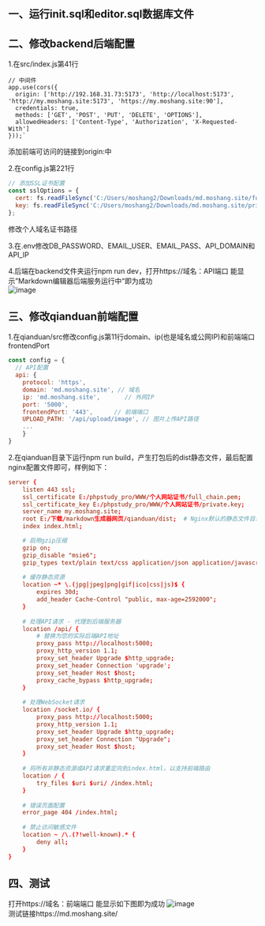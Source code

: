 
## 一、运行init.sql和editor.sql数据库文件

## 二、修改backend后端配置
 1.在src/index.js第41行  
```
// 中间件  
app.use(cors({
  origin: ['http://192.168.31.73:5173', 'http://localhost:5173', 'http://my.moshang.site:5173', 'https://my.moshang.site:90'],
  credentials: true,
  methods: ['GET', 'POST', 'PUT', 'DELETE', 'OPTIONS'],
  allowedHeaders: ['Content-Type', 'Authorization', 'X-Requested-With']
}));`

```
添加前端可访问的链接到origin:中

2.在config.js第221行
```js
// 添加SSL证书配置
const sslOptions = {
  cert: fs.readFileSync('C:/Users/moshang2/Downloads/md.moshang.site/full_chain.pem'),
  key: fs.readFileSync('C:/Users/moshang2/Downloads/md.moshang.site/private.key')
};
```
修改个人域名证书路径

3.在.env修改DB_PASSWORD、EMAIL_USER、EMAIL_PASS、API_DOMAIN和API_IP

4.后端在backend文件夹运行npm run dev，打开https://域名：API端口 能显示”Markdown编辑器后端服务运行中“即为成功  
![image](https://md.moshang.site:5000/uploads/img/img-1742741661612-298253129.png)  
## 三、修改qianduan前端配置
1.在qianduan/src修改config.js第11行domain、ip(也是域名或公网IP)和前端端口frontendPort  
```js
const config = {
  // API配置
  api: {
    protocol: 'https',
    domain: 'md.moshang.site', // 域名
    ip: 'md.moshang.site',       // 外网IP
    port: '5000',
    frontendPort: '443',      // 前端端口
    UPLOAD_PATH: '/api/upload/image', // 图片上传API路径
    ...
    }
}
```
2.在qianduan目录下运行npm run build，产生打包后的dist静态文件，最后配置nginx配置文件即可，样例如下：
```conf
server {
    listen 443 ssl;
    ssl_certificate E:/phpstudy_pro/WWW/个人网站证书/full_chain.pem;
	ssl_certificate_key E:/phpstudy_pro/WWW/个人网站证书/private.key;
    server_name my.moshang.site;
    root E:/下载/markdown生成器网页/qianduan/dist;  # Nginx默认的静态文件目录，根据您的实际路径调整
    index index.html;

    # 启用gzip压缩
    gzip on;
    gzip_disable "msie6";
    gzip_types text/plain text/css application/json application/javascript text/xml application/xml application/xml+rss text/javascript;
    
    # 缓存静态资源
    location ~* \.(jpg|jpeg|png|gif|ico|css|js)$ {
        expires 30d;
        add_header Cache-Control "public, max-age=2592000";
    }
    
    # 处理API请求 - 代理到后端服务器
    location /api/ {
        # 替换为您的实际后端API地址
        proxy_pass http://localhost:5000;
        proxy_http_version 1.1;
        proxy_set_header Upgrade $http_upgrade;
        proxy_set_header Connection 'upgrade';
        proxy_set_header Host $host;
        proxy_cache_bypass $http_upgrade;
    }
    
    # 处理WebSocket请求
    location /socket.io/ {
        proxy_pass http://localhost:5000;
        proxy_http_version 1.1;
        proxy_set_header Upgrade $http_upgrade;
        proxy_set_header Connection "Upgrade";
        proxy_set_header Host $host;
    }
    
    # 将所有非静态资源或API请求重定向到index.html，以支持前端路由
    location / {
        try_files $uri $uri/ /index.html;
    }
    
    # 错误页面配置
    error_page 404 /index.html;
    
    # 禁止访问敏感文件
    location ~ /\.(?!well-known).* {
        deny all;
    }
} 
```
## 四、测试
打开https://域名：前端端口
能显示如下图即为成功
![image](https://md.moshang.site:5000/uploads/img/img-1742742034002-563298457.png)  
测试链接https://md.moshang.site/
